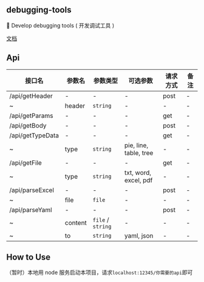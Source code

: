 ## debugging-tools

🧰 Develop debugging tools ( 开发调试工具 )

[文档](https://tools.wangez.site/)

## Api

| 接口名           | 参数名  | 参数类型          | 可选参数               | 请求方式 | 备注 |
| ---------------- | ------- | ----------------- | ---------------------- | -------- | ---- |
| /api/getHeader   | -       | -                 | -                      | post     | -    |
| ~                | header  | `string`          | -                      | -        | -    |
| /api/getParams   | -       | -                 | -                      | get      | -    |
| /api/getBody     | -       | -                 | -                      | post     | -    |
| /api/getTypeData | -       | -                 | -                      | get      | -    |
| ~                | type    | `string`          | pie, line, table, tree | -        | -    |
| /api/getFile     | -       | -                 | -                      | get      | -    |
| ~                | type    | `string`          | txt, word, excel, pdf  | -        | -    |
| /api/parseExcel  | -       | -                 | -                      | post     | -    |
| ~                | file    | `file`            | -                      | -        | -    |
| /api/parseYaml   | -       | -                 | -                      | post     | -    |
| ~                | content | `file` / `string` | -                      | -        | -    |
| ~                | to      | `string`          | yaml, json             | -        | -    |

## How to Use

（暂时）本地用 node 服务启动本项目，请求`localhost:12345/你需要的api`即可
